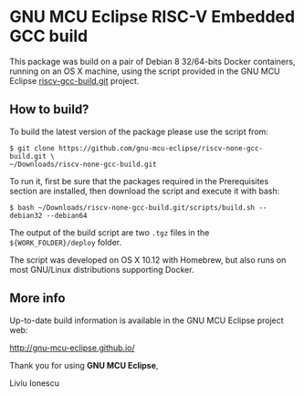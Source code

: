 # GNU MCU Eclipse RISC-V Embedded GCC build

This package was build on a pair of Debian 8 32/64-bits Docker containers,
running on an OS X machine, using the script provided in the GNU MCU Eclipse
[riscv-gcc-build.git](https://github.com/gnu-mcu-eclipse/riscv-gcc-build) 
project.

## How to build?

To build the latest version of the package please use the script from:

```console
$ git clone https://github.com/gnu-mcu-eclipse/riscv-none-gcc-build.git \
~/Downloads/riscv-none-gcc-build.git
```

To run it, first be sure that the packages required in the Prerequisites 
section are installed, then download the script and execute it with bash:

```console
$ bash ~/Downloads/riscv-none-gcc-build.git/scripts/build.sh --debian32 --debian64
```

The output of the build script are two `.tgz` files in the 
`${WORK_FOLDER}/deploy` folder.

The script was developed on OS X 10.12 with Homebrew, but also runs
on most GNU/Linux distributions supporting Docker.

## More info

Up-to-date build information is available in the GNU MCU Eclipse project web:

  http://gnu-mcu-eclipse.github.io/


Thank you for using **GNU MCU Eclipse**,

Liviu Ionescu
